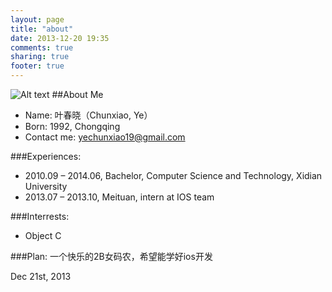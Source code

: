 ```yaml
---
layout: page
title: "about"
date: 2013-12-20 19:35
comments: true
sharing: true
footer: true
---
```

![Alt text](http://hdn.xnimg.cn/photos/hdn221/20130511/1335/h_large_8yQk_b7ce0000011b113e.jpg)
##About Me
* Name: 叶春晓（Chunxiao, Ye）
* Born: 1992, Chongqing
* Contact me: yechunxiao19@gmail.com

###Experiences:
* 2010.09 – 2014.06, Bachelor, Computer Science and Technology, Xidian University
* 2013.07 – 2013.10, Meituan, intern at IOS team

###Interrests:
* Object C

###Plan:
一个快乐的2B女码农，希望能学好ios开发

Dec 21st, 2013

